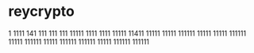 # reycrypto
1
1111
141
111
111
111
11111
1111
1111
11111
11411
11111
11111
111111
11111
11111
111111
11111
111111
11111
111111
111111
11111
111111
111111
